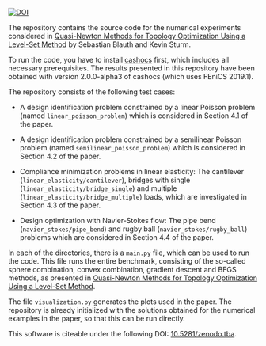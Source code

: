 [![DOI](https://zenodo.org/badge/DOI/tba/zenodo.tba.svg)](https://doi.org/tba/zenodo.tba)



The repository contains the source code for the numerical experiments considered
in [Quasi-Newton Methods for Topology Optimization Using a Level-Set Method](arxiv_tba) by Sebastian Blauth and Kevin Sturm.

To run the code, you have to install [cashocs](https://cashocs.readthedocs.io/)
first, which includes all necessary prerequisites. The results presented in this
repository have been obtained with version 2.0.0-alpha3 of cashocs (which uses FEniCS 2019.1).

The repository consists of the following test cases:

- A design identification problem constrained by a linear Poisson problem (named `linear_poisson_problem`) which is considered in Section 4.1 of the paper.

- A design identification problem constrained by a semilinear Poisson problem (named `semilinear_poisson_problem`) which is considered in Section 4.2 of the paper.

- Compliance minimization problems in linear elasticity: The cantilever (`linear_elasticity/cantilever`), bridges with single (`linear_elasticity/bridge_single`) and multiple (`linear_elasticity/bridge_multiple`) loads, which are investigated in Section 4.3 of the paper.

- Design optimization with Navier-Stokes flow: The pipe bend (`navier_stokes/pipe_bend`) and rugby ball (`navier_stokes/rugby_ball`) problems which are considered in Section 4.4 of the paper.


In each of the directories, there is a `main.py` file, which can be used to run the code. This file runs the entire benchmark, consisting of the so-called sphere combination, convex combination, gradient descent and BFGS methods, as presented in [Quasi-Newton Methods for Topology Optimization Using a Level-Set Method](arxiv_tba).

The file `visualization.py` generates the plots used in the paper. The repository is already initialized with the solutions obtained for the numerical examples in the paper, so that this can be run directly.

This software is citeable under the following DOI: [10.5281/zenodo.tba](https://doi.org/10.5281/zenodo.tba).

